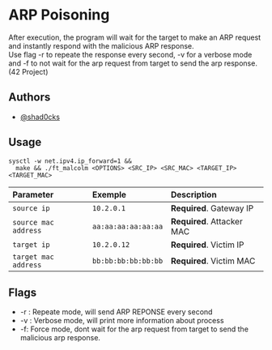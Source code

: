# ARP Poisoning
After execution, the program will wait for the target to make an ARP request 
and instantly respond with the malicious ARP response.\
Use flag -r to repeate the response every second, -v for a verbose mode and -f to not wait for the arp request from target to send the arp response. (42 Project)

## Authors

- [@shad0cks](https://www.github.com/shad0cks)


## Usage

```
sysctl -w net.ipv4.ip_forward=1 &&
  make && ./ft_malcolm <OPTIONS> <SRC_IP> <SRC_MAC> <TARGET_IP> <TARGET_MAC>
```

| Parameter | Exemple     | Description                |
| :-------- | :------- | :------------------------- |
| `source ip` | `10.2.0.1` | **Required**. Gateway IP |
| `source mac address` | `aa:aa:aa:aa:aa:aa` | **Required**. Attacker MAC |
| `target ip` | `10.2.0.12` | **Required**. Victim IP |
| `target mac address` | `bb:bb:bb:bb:bb:bb` | **Required**. Victim MAC |



## Flags

- -r : Repeate mode, will send ARP REPONSE every second
- -v : Verbose mode, will print more information about process
- -f:  Force mode, dont wait for the arp request from target to send the malicious arp response.
